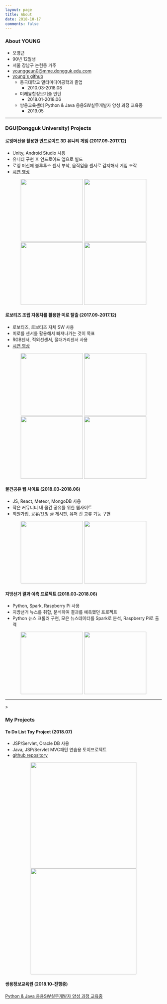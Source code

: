```yaml
---
layout: page
title: About
date: 2018-10-17
comments: false
---
```



### **About YOUNG**

* 오영근
* 90년 12월생
* 서울 강남구 논현동 거주
* younggeun0@mme.dongguk.edu.com
* <a href="https://github.com/younggeun0">young's github</a>
  - 동국대학교 멀티미디어공학과 졸업
    + 2010.03-2018.08
  - 미래융합정보기술 인턴
    + 2018.01-2018.06
  - 쌍용교육센터 Python & Java 응용SW실무개발자 양성 과정 교육중
    + 2019.05


<hr/>
  

  
### **DGU(Dongguk University) Projects**
#### 로잉머신을 활용한 안드로이드 3D 유니티 게임 (2017.09-2017.12)

* Unity, Android Studio 사용
* 유니티 구현 후 안드로이드 앱으로 빌드
* 로잉 머신에 블루투스 센서 부착, 움직임을 센서로 감지해서 게임 조작
* <a href="https://youtu.be/-JBneIt4w9o">시연 영상</a>


<center>
    <img src="https://user-images.githubusercontent.com/34850791/47256468-10776380-d4bc-11e8-9def-a604b92a47dd.JPG" height="200" >
    <img src="https://user-images.githubusercontent.com/34850791/47256469-11a89080-d4bc-11e8-927b-518ab34b89cd.JPG" height="200">
    <img src="https://user-images.githubusercontent.com/34850791/47256470-11a89080-d4bc-11e8-9281-186d553e00ba.JPG" height="200">
    <img src="https://user-images.githubusercontent.com/34850791/47256467-0fdecd00-d4bc-11e8-8660-94c53eca477f.JPG" height="200">
</center>



#### 로보티즈 조립 자동차를 활용한 미로 탈출 (2017.09-2017.12)

* 로보티즈, 로보티즈 자체 SW 사용
* 미로를 센서를 활용해서 빠져나가는 것이 목표
* RGB센서, 적외선센서, 절대거리센서 사용
* <a href="https://youtu.be/b9rtqgmD2-E">시연 영상</a>


<center>
    <img src="https://user-images.githubusercontent.com/34850791/47256473-1b31f880-d4bc-11e8-951a-4eaf58babc80.JPG" height="200">
    <img src="https://user-images.githubusercontent.com/34850791/47256474-1bca8f00-d4bc-11e8-8092-42cfb6a2f0ad.JPG" height="200">
    <img src="https://user-images.githubusercontent.com/34850791/47256475-1bca8f00-d4bc-11e8-9203-d5b237da8261.JPG" height="200"> 
    <img src="https://user-images.githubusercontent.com/34850791/47256472-1b31f880-d4bc-11e8-824e-7a10741a2e47.JPG" height="200">
</center>


#### 물건공유 웹 사이트 (2018.03-2018.06)

* JS, React, Meteor, MongoDB 사용
* 작은 커뮤니티 내 물건 공유를 위한 웹사이트
* 회원가입, 공유/요청 글 게시판, 유저 간 교류 기능 구현


<center>
    <img src="https://user-images.githubusercontent.com/34850791/47256481-238a3380-d4bc-11e8-9416-d5250fad7f4e.JPG" height="200">
    <img src="https://user-images.githubusercontent.com/34850791/47256476-22f19d00-d4bc-11e8-982d-6d0ab3d2b4eb.png" height="200">
</center>

#### 지방선거 결과 예측 프로젝트 (2018.03-2018.06)

* Python, Spark, Raspberry Pi 사용
* 지방선거 뉴스를 취합, 분석하여 결과를 예측했던 프로젝트
* Python 뉴스 크롤러 구현, 모은 뉴스데이터를 Spark로 분석, Raspberry Pi로 출력


<center>
    <img src="https://user-images.githubusercontent.com/34850791/47256477-22f19d00-d4bc-11e8-8c35-e616140b4013.png" height="200">
    <img src="https://user-images.githubusercontent.com/34850791/47256478-238a3380-d4bc-11e8-9474-b9dbd9d29b6e.png" height="200">
</center>

<hr/>>

### **My Projects**

#### To Do List Toy Project (2018.07)

* JSP/Servlet, Oracle DB 사용
* Java, JSP/Servlet MVC패턴 연습용 토이프로젝트
* <a href="https://github.com/younggeun0/YonungsToDoList">github repository</a>


<center>
    <img src="https://user-images.githubusercontent.com/34850791/47256479-238a3380-d4bc-11e8-82c5-1a15f7aaa83f.png" height="340">
    <img src="https://user-images.githubusercontent.com/34850791/47256480-238a3380-d4bc-11e8-92d5-884633079da3.png" height="340">
</center>

#### 쌍용정보교육원 (2018.10-진행중)

[Python & Java 응용SW실무개발자 양성 과정 교육중](https://younggeun0.github.io/posts/)



